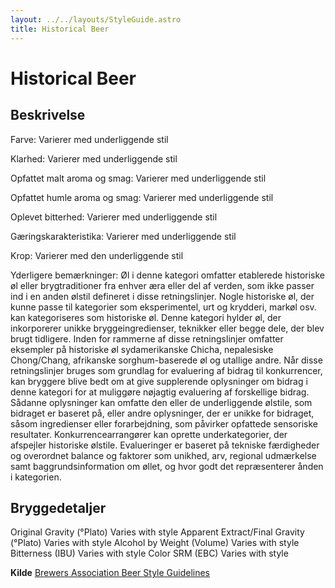 ```yaml
---
layout: ../../layouts/StyleGuide.astro
title: Historical Beer
---
```

# Historical Beer

## Beskrivelse
Farve: Varierer med underliggende stil

Klarhed: Varierer med underliggende stil

Opfattet malt aroma og smag: Varierer med underliggende stil

Opfattet humle aroma og smag: Varierer med underliggende stil

Oplevet bitterhed: Varierer med underliggende stil

Gæringskarakteristika: Varierer med underliggende stil

Krop: Varierer med den underliggende stil

Yderligere bemærkninger: Øl i denne kategori omfatter etablerede historiske øl eller brygtraditioner fra enhver æra eller del af verden, som ikke passer ind i en anden ølstil defineret i disse retningslinjer. Nogle historiske øl, der kunne passe til kategorier som eksperimentel, urt og krydderi, markøl osv. kan kategoriseres som historiske øl. Denne kategori hylder øl, der inkorporerer unikke bryggeingredienser, teknikker eller begge dele, der blev brugt tidligere. Inden for rammerne af disse retningslinjer omfatter eksempler på historiske øl sydamerikanske Chicha, nepalesiske Chong/Chang, afrikanske sorghum-baserede øl og utallige andre.						Når disse retningslinjer bruges som grundlag for evaluering af bidrag til konkurrencer, kan bryggere blive bedt om at give supplerende oplysninger om bidrag i denne kategori for at muliggøre nøjagtig evaluering af forskellige bidrag. Sådanne oplysninger kan omfatte den eller de underliggende ølstile, som bidraget er baseret på, eller andre oplysninger, der er unikke for bidraget, såsom ingredienser eller forarbejdning, som påvirker opfattede sensoriske resultater. Konkurrencearrangører kan oprette underkategorier, der afspejler historiske ølstile. Evalueringer er baseret på tekniske færdigheder og overordnet balance og faktorer som unikhed, arv, regional udmærkelse samt baggrundsinformation om øllet, og hvor godt det repræsenterer ånden i kategorien.




## Bryggedetaljer
Original Gravity (°Plato) Varies with style 
Apparent Extract/Final Gravity (°Plato) Varies with style 
Alcohol by Weight (Volume) Varies with style 
Bitterness (IBU) Varies with style
Color SRM (EBC) Varies with style					



**Kilde**
[Brewers Association Beer Style Guidelines](https://www.brewersassociation.org/)
